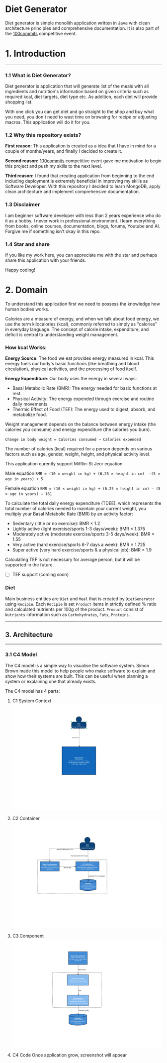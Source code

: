 # Diet Generator

Diet generator is simple monolith application written in Java with clean architecture principles
and comprehensive documentation. It is also part of the [100commits](https://100commitow.pl/) competitive event.

# 1. Introduction

---

### 1.1 What is Diet Generator?

Diet generator is application that will generate list of the meals with all ingredients and nutrition's information
based on given criteria such as
required kcal, diet targets, diet type etc. As addition, each diet will provide shopping list.

With one click you can get diet and go straight to the shop and buy what you need, you don't need to wast time on
browsing for recipe or adjusting macros. This application will do it for you.

### 1.2 Why this repository exists?

**First reason:** This application is created as a idea that I have in mind for a couple of months/years, and finally I
decided to create it.

**Second reason:** [100commits](https://100commitow.pl/) competitive event gave me motivation to begin this project and
push my skills to the next level.

**Third reason:** I found that creating application from beginning to the end including deployment is extremely
beneficial in
improving my skills as Software Developer. With this repository I decided to learn MongoDB, apply clean architecture and
implement comprehensive documentation.

### 1.3 Disclaimer

I am beginner software developer with less than 2 years experience who do it as a hobby. I never work in professional
environment. I learn everything from books, online courses,
documentation, blogs, forums, Youtube and AI. Forgive me if something isn't okay in this repo.

### 1.4 Star and share

If you like my work here, you can appreciate me with the star and perhaps share this application with your friends.

Happy coding!

# 2. Domain

To understand this application first we need to possess the knowledge how human bodies works.

Calories are a measure of energy, and when we talk about food energy, we use the term kilocalories (kcal), commonly
referred to simply as "calories" in everyday language. The concept of calorie intake, expenditure, and deficit is
central to understanding weight management.

### How kcal Works:

**Energy Source**: The food we eat provides energy measured in kcal. This energy fuels our body's basic functions (like
breathing and blood circulation), physical activities, and the processing of food itself.

**Energy Expenditure**: Our body uses the energy in several ways:

* Basal Metabolic Rate (BMR): The energy needed for basic functions at rest.
* Physical Activity: The energy expended through exercise and routine daily movements. 
* Thermic Effect of Food (TEF): The energy used to digest, absorb, and metabolize food. 


Weight management depends on the balance between energy intake (the calories you consume) and energy
expenditure (the calories you burn).

`Change in body weight = Calories consumed − Calories expended`

The number of calories (kcal) required for a person depends on various factors
such as age, gender, weight, height, and physical activity level.

This application curently support Mifflin-St Jeor equation

Male equation `BMR = (10 × weight in kg) + (6.25 × height in cm)  −(5 × age in years) + 5`

Female equation `BMR = (10 × weight in kg) + (6.25 × height in cm) − (5 × age in years) − 161`

To calculate the total daily energy expenditure (TDEE), which represents the total number of calories needed to maintain your current weight, you multiply your Basal Metabolic Rate (BMR) by an activity factor:

- Sedentary (little or no exercise): BMR × 1.2
- Lightly active (light exercise/sports 1-3 days/week): BMR × 1.375
- Moderately active (moderate exercise/sports 3-5 days/week): BMR × 1.55
- Very active (hard exercise/sports 6-7 days a week): BMR × 1.725
- Super active (very hard exercise/sports & a physical job): BMR × 1.9

Calculating TEF is not necessary for average person, but it will be supported in the future.
- [ ] TEF support (coming soon)

### Diet

Main business entities are `Diet` and `Meal` that is created by `DietGenerator` using `Recipie`. Each `Recipie` is
set `Product`
items in strictly defined % ratio and calculated nutrients per 100g of the product.
`Product` consist of `Nutrients` information such as `Carbohydrates`, `Fats`, `Proteins`.



---

## 3. Architecture

---

### 3.1 C4 Model

The C4 model is a simple way to visualise the software system. Simon Brown made this model to help people who make
software to explain and show how their systems are built. This can be useful when planning a system or explaining one
that already exists.

The C4 model has 4 parts:

1) C1 System Context
   ![C1 screenshot](/screenshots/c1planning.png)

2) C2 Container
   ![C2 screenshot](/screenshots/c2planning.png)

3) C3 Component
   ![C3 screenshot](/screenshots/c3planning.png)

4) C4 Code
   Once application grow, screenshot will appear 




